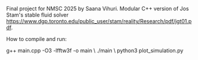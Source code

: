 Final project for NMSC 2025 by Saana Vihuri. Modular C++ version of Jos Stam's stable fluid solver https://www.dgp.toronto.edu/public_user/stam/reality/Research/pdf/jgt01.pdf.

How to compile and run: <br>
 
 g++ main.cpp -O3 -lfftw3f -o main \\
 ./main \\
 python3 plot_simulation.py
